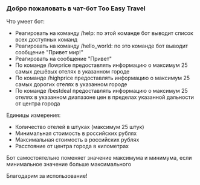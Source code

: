 ### Добро пожаловать в чат-бот Too Easy Travel
Что умеет бот:
+ Реагировать на команду /help: по этой команде бот выводит список всех доступных команд
+ Реагировать на команду /hello_world: по это команде бот выводит сообщение "Привет мир!"
+ Реагировать на сообщение "Привет"
+ По команде /lowprice предоставлять информацию о максимум 25 самых дешёвых отелях в указанном городе
+ По команде /highprice предоставлять информацию о максимум 25 самых дорогих отелях в указанном городе
+ По команде /bestdeal предоставлять информацию о максимум 25 отелях в указанном диапазоне цен в пределах указанной дальности от центра города

Единицы измерения:
+ Количество отелей в штуках (максимум 25 штук)
+ Минимальная стоимость в российских рублях
+ Максимальная стоимость в российских рублях
+ Расстояние от центра города в километрах

Бот самостоятельно поменяет значение максимума и минимума, если минимальное значение больше максимального

Благодарим за использование!
